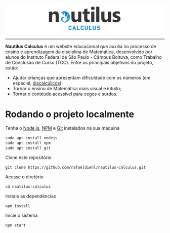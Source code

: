![Nautilus Calculus](./.github/logo.jpeg)

<hr>

**Nautilus Calculus** é um website educacional que auxilia no processo de ensino e aprendizagem da disciplina de Matemática, desenvolvido por alunos do Instituto Federal de São Paulo - Câmpus Boituva, como Trabalho de Conclusão de Curso (TCC). Entre os principais objetivos do projeto, estão:

- Ajudar crianças que apresentam dificuldade com os números (em especial, [discalcúlicos](https://pt.wikipedia.org/wiki/Discalculia));
- Tornar o ensino de Matemática mais visual e intuito;
- Tornar o contéudo acessível para cegos e surdos.

# Rodando o projeto localmente
Tenha o [Node.js](https://nodejs.org/en/), [NPM](https://www.npmjs.com/) e [Git](https://git-scm.com/) instalados na sua máquina
```
sudo apt install nodejs
sudo apt install npm
sudo apt install git
```
Clone este repositório
```
git clone https://github.com/rafaeldiehl/nautilus-calculus.git
```
Acesse o diretório
```
cd nautilus-calculus
```
Instale as dependências
```
npm install
```
Inicie o sistema
```
npm start
```